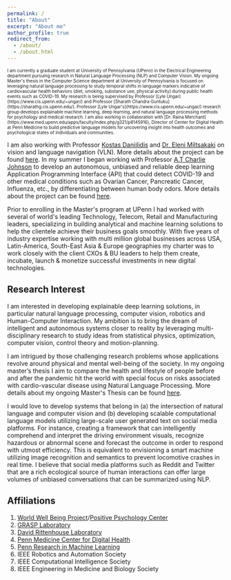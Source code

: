 ```yaml
---
permalink: /
title: "About"
excerpt: "About me"
author_profile: true
redirect_from: 
  - /about/
  - /about.html
---
```

<p style="font-size:10px">
I am currently a graduate student at University of Pennsylvania (UPenn) in the Electrical Engineering department pursuing research in Natural Language Processing (NLP) and Computer Vision. My ongoing Master's thesis in the Computer Science department at University of Pennsylvania is focused on leveraging natural language processing to study temporal shifts in language markers indicative of cardiovascular health behaviors (diet, smoking, substance use, physical activity) during public health events such as COVID-19. My research is being supervised by Professor [Lyle Ungar](https://www.cis.upenn.edu/~ungar/) and Professor [Sharath Chandra Guntuku](https://sharathg.cis.upenn.edu/). Professor [Lyle Ungar's](https://www.cis.upenn.edu/~ungar/) research group develops explainable machine learning, deep learning, and natural language processing methods for psychology and medical research. I am also working in collaboration with [Dr. Raina Merchant](https://www.med.upenn.edu/apps/faculty/index.php/g321/p8145916), Director of Center for Digital Health at Penn Medicine to build predictive language models for uncovering insight into health outcomes and psychological states of individuals and communities.</p>

I am also working with Professor [Kostas Daniilidis](https://www.cis.upenn.edu/~kostas/) and [Dr. Eleni Miltsakaki](https://www.miltsakaki.com/) on vision and language navigation (VLN). More details about the project can be found [here](https://wanchoo93.github.io/teaching/2016-spring-teaching-3). In my summer I began working with Professor [A.T Charlie Johnson](https://live-sas-physics.pantheon.sas.upenn.edu/people/standing-faculty/charlie-johnson) to develop an autonomous, unbiased and reliable deep learning Application Programming Interface (API) that could detect COVID-19 and other medical conditions such as Ovarian Cancer, Pancreatic Cancer, Influenza, etc., by differentiating between human body odors. More details about the project can be found [here](https://wanchoo93.github.io/teaching/2016-spring-teaching-2).

Prior to enrolling in the Master's program at UPenn I had worked with several of world's leading Technology, Telecom, Retail and Manufacturing leaders, specializing in building analytical and machine learning solutions to help the clientele achieve their business goals smoothly. With five years of industry expertise working with multi million global businesses across USA, Latin-America, South-East Asia & Europe geographies my charter was to work closely with the client CXOs & BU leaders to help them create, incubate, launch & monetize successful investments in new digital technologies.

Research Interest
-----
I am interested in developing explainable deep learning solutions, in particular natural language processing, computer vision, robotics and Human-Computer Interaction. My ambition is to bring the dream of intelligent and autonomous systems closer to reality by leveraging multi-disciplinary research to study ideas from statistical physics, optimization, computer vision, control theory and motion-planning.

I am intrigued by those challenging research problems whose applications revolve around physical and mental well-being of the society. In my ongoing master’s thesis I aim to compare the health and lifestyle of people before and after the pandemic hit the world with special focus on risks associated with cardio-vascular disease using Natural Language Processing. More details about my ongoing Master's Thesis can be found [here](https://wanchoo93.github.io/teaching/2016-spring-teaching-3).

I would love to develop systems that belong in (a) the intersection of natural language and computer vision and (b) developing scalable computational language models utilizing large-scale user generated text on social media platforms. For instance, creating a framework that can intelligently comprehend and interpret the driving environment visuals, recognize hazardous or abnormal scene and forecast the outcome in order to respond with utmost efficiency. This is equivalent to envisioning a smart machine utilizing image recognition and semantics to prevent locomotive crashes in real time. I believe that social media platforms such as Reddit and Twitter that are a rich ecological source of human interactions can offer large volumes of unbiased conversations that can be summarized using NLP.


Affiliations
-----
1. [World Well Being Project](http://www.wwbp.org/about.html)/[Positive Psychology Center](https://ppc.sas.upenn.edu/)
2. [GRASP Laboratory](https://www.grasp.upenn.edu/)
3. [David Rittenhouse Laboratory](https://www.facilities.upenn.edu/maps/locations/david-rittenhouse-laboratory)
4. [Penn Medicine Center for Digital Health](https://centerfordigitalhealth.upenn.edu/)
5. [Penn Research in Machine Learning](https://priml.upenn.edu/)
6. IEEE Robotics and Automation Society
7. IEEE Computational Intelligence Society
8. IEEE Engineering in Medicine and Biology Society

